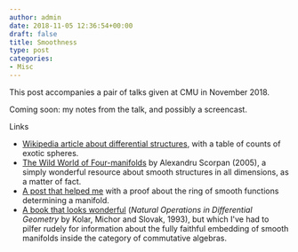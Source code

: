 ```yaml
---
author: admin
date: 2018-11-05 12:36:54+00:00
draft: false
title: Smoothness
type: post
categories:
- Misc
---
```


This post accompanies a pair of talks given at CMU in November 2018.

Coming soon: my notes from the talk, and possibly a screencast.

Links

* [Wikipedia article about differential structures](https://en.wikipedia.org/wiki/Differential_structure), with a table of counts of exotic spheres.
* [The Wild World of Four-manifolds](https://bookstore.ams.org/fourman) by Alexandru Scorpan (2005), a simply wonderful resource about smooth structures in all dimensions, as a matter of fact.
* [A post that helped me](https://math.stackexchange.com/questions/1577985/smooth-manifold-m-is-completely-determined-by-the-ring-f) with a proof about the ring of smooth functions determining a manifold.
* [A book that looks wonderful](https://www.springer.com/gp/book/9783540562351) (_Natural Operations in Differential Geometry_ by Kolar, Michor and Slovak, 1993), but which I've had to pilfer rudely for information about the fully faithful embedding of smooth manifolds inside the category of commutative algebras.

